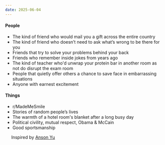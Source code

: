 ```yaml
---
date: 2025-06-04
---
```

#### People
- The kind of friend who would mail you a gift across the entire country
- The kind of friend who doesn’t need to ask what’s wrong to be there for you
- Friends that try to solve your problems behind your back
- Friends who remember inside jokes from years ago
‎
- The kind of teacher who'd unwrap your protein bar in another room as not do disrupt the exam room
‎
- People that quietly offer others a chance to save face in embarrassing situations
- Anyone with earnest excitement

#### Things
- r/MadeMeSmile
- Stories of random people’s lives
- The warmth of a hotel room's blanket after a long busy day
- Political civility, mutual respect, Obama & McCain
- Good sportsmanship

‎
‎
‎
‎
‎
Inspired by [Anson Yu](https://ansonyu.me/flags)